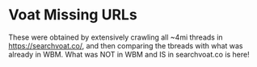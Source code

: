 #  Voat Missing URLs

These were obtained by extensively crawling all ~4mi threads in https://searchvoat.co/, and then comparing the tbreads with what was already in WBM. 
What was NOT in WBM and IS in searchvoat.co is here!
